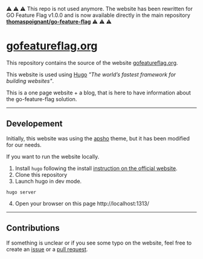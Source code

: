 :warning: :warning: :warning:
This repo is not used anymore. The website has been rewritten for GO Feature Flag v1.0.0 and is now available directly in the main repository [**thomaspoignant/go-feature-flag**](https://github.com/thomaspoignant/go-feature-flag/tree/main/website)
:warning: :warning: :warning: 

# [gofeatureflag.org](https://gofeatureflag.org)

This repository contains the source of the website [gofeatureflag.org](https://gofeatureflag.org).

This website is used using [Hugo](https://gohugo.io/) *"The world’s fastest framework for building websites"*.

This is a one page website + a blog, that is here to have information about the go-feature-flag solution.

---

## Developement

Initially, this website was using the [apsho](https://github.com/StaticMania/apsho-hugo-theme) theme, but it has been modified for our needs.

If you want to run the website locally.

1. Install `hugo` following the install [instruction on the official website](https://github.com/thomaspoignant/gofeatureflag.org/pulls).
2. Clone this repository
3. Launch hugo in dev mode.
```shell
hugo server
```
4. Open your browser on this page http://localhost:1313/

---

## Contributions

If something is unclear or if you see some typo on the website, feel free to create an [issue](https://github.com/thomaspoignant/gofeatureflag.org/issues) or a [pull request](https://github.com/thomaspoignant/gofeatureflag.org/pulls).
